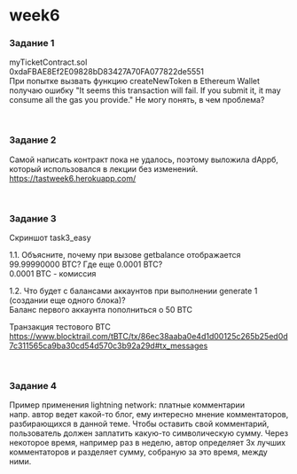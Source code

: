 # week6  

### Задание 1  

myTicketContract.sol  
0xdaFBAE8Ef2E09828bD83427A70FA077822de5551  
При попытке вызвать функцию createNewToken в Ethereum Wallet получаю ошибку "It seems this transaction will fail. If you submit it, it may consume all the gas you provide." Не могу понять, в чем проблема?

<br/>

### Задание 2 

Самой написать контракт пока не удалось, поэтому выложила dAppб, который использовался в лекции без изменений.
https://tastweek6.herokuapp.com/  

<br/>

### Задание 3

Скриншот task3_easy

1.1. Объясните, почему при вызове getbalance отображается 99.99990000 BTC? Где еще 0.0001 BTC?  
0.0001 BTC - комиссия

1.2. Что будет с балансами аккаунтов при выполнении generate 1 (создании еще одного блока)?  
Баланс первого аккаунта пополниться о 50 BTC


Транзакция тестового ВТС https://www.blocktrail.com/tBTC/tx/86ec38aaba0e4d1d00125c265b25ed0d7c311565ca9ba30cd54d570c3b92a29d#tx_messages

<br/>

### Задание 4

Пример применения lightning network: платные комментарии  
напр. автор ведет какой-то блог, ему интересно мнение комментаторов, разбирающихся в данной теме. 
Чтобы оставить свой комментарий, пользователь должен заплатить какую-то символическую сумму. Через некоторое время, например раз в неделю, автор определяет 3х лучших комментаторов и разделяет сумму, собраную за это время, между ними.  
